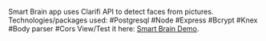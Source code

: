 
Smart Brain app uses Clarifi API to detect faces from pictures.
Technologies/packages used:
#Postgresql
#Node
#Express
#Bcrypt
#Knex
#Body parser
#Cors
View/Test it here: [Smart Brain Demo](https://smart-brain-app-fend.herokuapp.com/).




    



